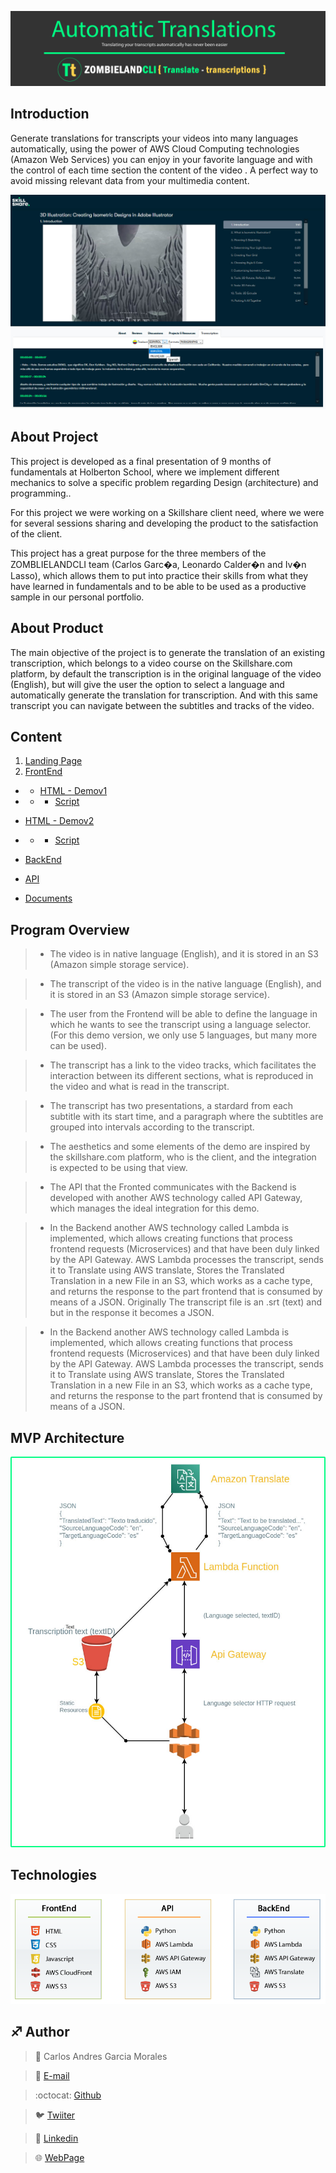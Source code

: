 ![](Top.png)

## Introduction

Generate translations for transcripts your videos into many languages automatically, using the power of AWS Cloud Computing technologies (Amazon Web Services) you can enjoy in your favorite language and with the control of each time section the content of the video . A perfect way to avoid missing relevant data from your multimedia content.

![](Demov2.jpg)
## About Project

This project is developed as a final presentation of 9 months of fundamentals at Holberton School, where we implement different mechanics to solve a specific problem regarding Design (architecture) and programming..

For this project we were working on a Skillshare client need, where we were for several sessions sharing and developing the product to the satisfaction of the client.

This project has a great purpose for the three members of the ZOMBLIELANDCLI team (Carlos Garc�a, Leonardo Calder�n and Iv�n Lasso), which allows them to put into practice their skills from what they have learned in fundamentals and to be able to be used as a productive sample in our personal portfolio.

## About Product

The main objective of the project is to generate the translation of an existing transcription, which belongs to a video course on the Skillshare.com platform, by default the transcription is in the original language of the video (English), but will give the user the option to select a language and automatically generate the translation for transcription. And with this same transcript you can navigate between the subtitles and tracks of the video.

## Content

1. [Landing Page](/https://agzsoftsi.github.io/Automatic_Translations/)
2. [FrontEnd](/FrontEnd)
- - [HTML - Demov1](FrontEnd/index.html)
- - - [Script](FrontEnd/static/scripts/getTranscription.js)

- [HTML - Demov2](FrontEnd/index.html)
- - - [Script](FrontEnd/static/scripts/getTranscriptionTest.js)
- [BackEnd](/BackEnd)
- [API](/API)
- [Documents](/Documents)

## Program Overview

> - The video is in native language (English), and it is stored in an S3 (Amazon simple storage service).

> - The transcript of the video is in the native language (English), and it is stored in an S3 (Amazon simple storage service).

> - The user from the Frontend will be able to define the language in which he wants to see the transcript using a language selector. (For this demo version, we only use 5 languages, but many more can be used).

> - The transcript has a link to the video tracks, which facilitates the interaction between its different sections, what is reproduced in the video and what is read in the transcript.

> - The transcript has two presentations, a stardard from each subtitle with its start time, and a paragraph where the subtitles are grouped into intervals according to the transcript.

> - The aesthetics and some elements of the demo are inspired by the skillshare.com platform, who is the client, and the integration is expected to be using that view.

> - The API that the Fronted communicates with the Backend is developed with another AWS technology called API Gateway, which manages the ideal integration for this demo.

> - In the Backend another AWS technology called Lambda is implemented, which allows creating functions that process frontend requests (Microservices) and that have been duly linked by the API Gateway. AWS Lambda processes the transcript, sends it to Translate using AWS translate, Stores the Translated Translation in a new File in an S3, which works as a cache type, and returns the response to the part frontend that is consumed by means of a JSON.
Originally The transcript file is an .srt (text) and but in the response it becomes a JSON.

> - In the Backend another AWS technology called Lambda is implemented, which allows creating functions that process frontend requests (Microservices) and that have been duly linked by the API Gateway. AWS Lambda processes the transcript, sends it to Translate using AWS translate, Stores the Translated Translation in a new File in an S3, which works as a cache type, and returns the response to the part frontend that is consumed by means of a JSON.

## MVP Architecture

![](/Landing_Page/images/Architecture.jpg)

## Technologies

![](/Landing_Page/images/tec1.png)

## :sagittarius: Author

> :man: Carlos Andres Garcia Morales

> :e-mail: [E-mail](agzsoftsi@gmail.com)

> :octocat: [Github](https://github.com/agzsoftsi)

> :bird: [Twiiter](https://twitter.com/karlgarmor)

> :blue_book: [Linkedin](https://twitter.com/karlgarmor)

> :globe_with_meridians: [WebPage](https://www.agzsoftsi.tech/)



